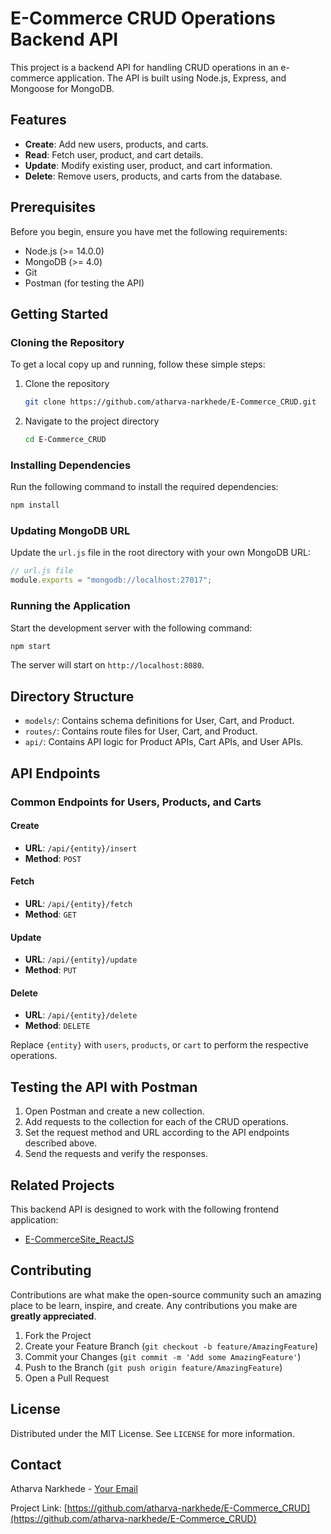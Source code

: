 # E-Commerce CRUD Operations Backend API

This project is a backend API for handling CRUD operations in an e-commerce application. The API is built using Node.js, Express, and Mongoose for MongoDB.

## Features

- **Create**: Add new users, products, and carts.
- **Read**: Fetch user, product, and cart details.
- **Update**: Modify existing user, product, and cart information.
- **Delete**: Remove users, products, and carts from the database.

## Prerequisites

Before you begin, ensure you have met the following requirements:

- Node.js (>= 14.0.0)
- MongoDB (>= 4.0)
- Git
- Postman (for testing the API)

## Getting Started

### Cloning the Repository

To get a local copy up and running, follow these simple steps:

1. Clone the repository

    ```sh
    git clone https://github.com/atharva-narkhede/E-Commerce_CRUD.git
    ```

2. Navigate to the project directory

    ```sh
    cd E-Commerce_CRUD
    ```

### Installing Dependencies

Run the following command to install the required dependencies:

```sh
npm install
```

### Updating MongoDB URL

Update the `url.js` file in the root directory with your own MongoDB URL:

```javascript
// url.js file
module.exports = "mongodb://localhost:27017";
```

### Running the Application

Start the development server with the following command:

```sh
npm start
```

The server will start on `http://localhost:8080`.

## Directory Structure

- `models/`: Contains schema definitions for User, Cart, and Product.
- `routes/`: Contains route files for User, Cart, and Product.
- `api/`: Contains API logic for Product APIs, Cart APIs, and User APIs.

## API Endpoints

### Common Endpoints for Users, Products, and Carts

#### Create

- **URL**: `/api/{entity}/insert`
- **Method**: `POST`

#### Fetch

- **URL**: `/api/{entity}/fetch`
- **Method**: `GET`

#### Update

- **URL**: `/api/{entity}/update`
- **Method**: `PUT`

#### Delete

- **URL**: `/api/{entity}/delete`
- **Method**: `DELETE`

Replace `{entity}` with `users`, `products`, or `cart` to perform the respective operations.

## Testing the API with Postman

1. Open Postman and create a new collection.
2. Add requests to the collection for each of the CRUD operations.
3. Set the request method and URL according to the API endpoints described above.
4. Send the requests and verify the responses.

## Related Projects

This backend API is designed to work with the following frontend application:

- [E-CommerceSite_ReactJS](https://github.com/atharva-narkhede/E-CommerceSite_ReactJS)

## Contributing

Contributions are what make the open-source community such an amazing place to be learn, inspire, and create. Any contributions you make are **greatly appreciated**.

1. Fork the Project
2. Create your Feature Branch (`git checkout -b feature/AmazingFeature`)
3. Commit your Changes (`git commit -m 'Add some AmazingFeature'`)
4. Push to the Branch (`git push origin feature/AmazingFeature`)
5. Open a Pull Request

## License

Distributed under the MIT License. See `LICENSE` for more information.

## Contact

Atharva Narkhede - [Your Email](mailto:atharvan12345@gmail.com)

Project Link: [https://github.com/atharva-narkhede/E-Commerce_CRUD](https://github.com/atharva-narkhede/E-Commerce_CRUD)
